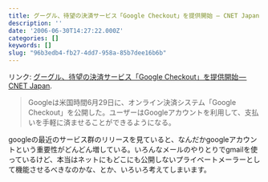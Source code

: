 ```yaml
---
title: グーグル、待望の決済サービス「Google Checkout」を提供開始 — CNET Japan
description: ''
date: '2006-06-30T14:27:22.000Z'
categories: []
keywords: []
slug: "96b3edb4-fb27-4dd7-958a-85b7dee16b6b"
---
```

リンク: [グーグル、待望の決済サービス「Google Checkout」を提供開始 — CNET Japan](http://japan.cnet.com/news/media/story/0,2000056023,20154747,00.htm "グーグル、待望の決済サービス「Google Checkout」を提供開始 - CNET Japan").

> Googleは米国時間6月29日に、オンライン決済システム「Google Checkout」を公開した。ユーザーはGoogleアカウントを利用して、支払いを手軽に済ませることができるようになる。

googleの最近のサービス群のリリースを見ていると、なんだかgoogleアカウントという重要性がどんどん増している。いろんなメールのやりとりでgmailを使っているけど、本当はネットにもどこにも公開しないプライベートメーラーとして機能させるべきなのかな、とか、いろいろ考えてしまいます。
